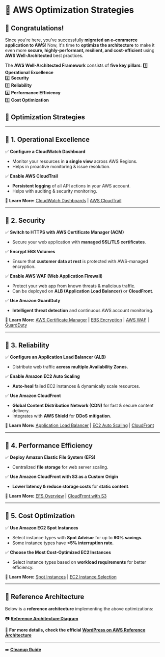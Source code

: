 # **🔹 AWS Optimization Strategies**

## **🎉 Congratulations!**
Since you're here, you've successfully **migrated an e-commerce application to AWS**! Now, it's time to **optimize the architecture** to make it even more **secure, highly-performant, resilient, and cost-efficient** using **AWS Well-Architected** best practices.

The **AWS Well-Architected Framework** consists of **five key pillars**:
1️⃣ **Operational Excellence**  
2️⃣ **Security**  
3️⃣ **Reliability**  
4️⃣ **Performance Efficiency**  
5️⃣ **Cost Optimization**  

## **🚀 Optimization Strategies**

---

## **🔹 1. Operational Excellence**
✅ **Configure a CloudWatch Dashboard**  
   - Monitor your resources in **a single view** across AWS Regions.  
   - Helps in proactive monitoring & issue resolution.  
   
✅ **Enable AWS CloudTrail**  
   - **Persistent logging** of all API actions in your AWS account.  
   - Helps with auditing & security monitoring.  

📖 **Learn More:** [CloudWatch Dashboards](https://docs.aws.amazon.com/AmazonCloudWatch/latest/monitoring/CloudWatch_Dashboards.html) | [AWS CloudTrail](https://docs.aws.amazon.com/awscloudtrail/latest/userguide/cloudtrail-create-a-trail-using-the-console-first-time.html)  

---

## **🔹 2. Security**
✅ **Switch to HTTPS with AWS Certificate Manager (ACM)**  
   - Secure your web application with **managed SSL/TLS certificates**.  

✅ **Encrypt EBS Volumes**  
   - Ensure that **customer data at rest** is protected with AWS-managed encryption.  

✅ **Enable AWS WAF (Web Application Firewall)**  
   - Protect your web app from known threats & malicious traffic.  
   - Can be deployed on **ALB (Application Load Balancer)** or **CloudFront**.  

✅ **Use Amazon GuardDuty**  
   - **Intelligent threat detection** and continuous AWS account monitoring.  

📖 **Learn More:** [AWS Certificate Manager](https://docs.aws.amazon.com/acm/latest/userguide/gs-acm-request-public.html) | [EBS Encryption](https://docs.aws.amazon.com/AWSEC2/latest/UserGuide/EBSEncryption.html) | [AWS WAF](https://docs.aws.amazon.com/waf/latest/developerguide/what-is-aws-waf.html) | [GuardDuty](https://docs.aws.amazon.com/guardduty/latest/ug/what-is-guardduty.html)  

---

## **🔹 3. Reliability**
✅ **Configure an Application Load Balancer (ALB)**  
   - Distribute web traffic **across multiple Availability Zones**.  

✅ **Enable Amazon EC2 Auto Scaling**  
   - **Auto-heal** failed EC2 instances & dynamically scale resources.  

✅ **Use Amazon CloudFront**  
   - **Global Content Distribution Network (CDN)** for fast & secure content delivery.  
   - Integrates with **AWS Shield** for **DDoS mitigation**.  

📖 **Learn More:** [Application Load Balancer](https://docs.aws.amazon.com/elasticloadbalancing/latest/application/introduction.html) | [EC2 Auto Scaling](https://docs.aws.amazon.com/autoscaling/ec2/userguide/what-is-amazon-ec2-auto-scaling.html) | [CloudFront](https://docs.aws.amazon.com/AmazonCloudFront/latest/DeveloperGuide/Introduction.html)  

---

## **🔹 4. Performance Efficiency**
✅ **Deploy Amazon Elastic File System (EFS)**  
   - Centralized **file storage** for web server scaling.  

✅ **Use Amazon CloudFront with S3 as a Custom Origin**  
   - **Lower latency & reduce storage costs** for **static content**.  

📖 **Learn More:** [EFS Overview](https://docs.aws.amazon.com/efs/latest/ug/whatisefs.html) | [CloudFront with S3](https://docs.aws.amazon.com/AmazonCloudFront/latest/DeveloperGuide/DownloadDistS3AndCustomOrigins.html)  

---

## **🔹 5. Cost Optimization**
✅ **Use Amazon EC2 Spot Instances**  
   - Select instance types with **Spot Advisor** for up to **90% savings**.  
   - Some instance types have **<5% interruption rate**.  

✅ **Choose the Most Cost-Optimized EC2 Instances**  
   - Select instance types based on **workload requirements** for better efficiency.  

📖 **Learn More:** [Spot Instances](https://aws.amazon.com/ec2/spot/) | [EC2 Instance Selection](https://docs.aws.amazon.com/AWSEC2/latest/UserGuide/instance-types.html)  

---

## **📌 Reference Architecture**
Below is a **reference architecture** implementing the above optimizations:

📷 **[Reference Architecture Diagram](./images/aws-optimized-architecture.png)**  

🔗 **For more details, check the official [WordPress on AWS Reference Architecture](https://aws.amazon.com/quickstart/architecture/wordpress/)**  

---

➡️ **[Cleanup Guide](../docs/cleanup.md)** 
